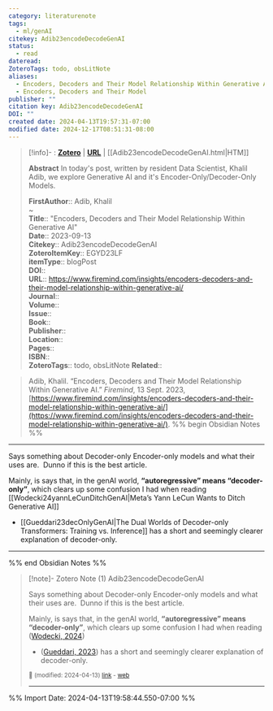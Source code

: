 ```yaml
---
category: literaturenote
tags:
  - ml/genAI
citekey: Adib23encodeDecodeGenAI
status:
  - read
dateread: 
ZoteroTags: todo, obsLitNote
aliases:
  - Encoders, Decoders and Their Model Relationship Within Generative AI
  - Encoders, Decoders and Their Model
publisher: ""
citation key: Adib23encodeDecodeGenAI
DOI: ""
created date: 2024-04-13T19:57:31-07:00
modified date: 2024-12-17T08:51:31-08:00
---
```


> [!info]- : [**Zotero**](zotero://select/library/items/EGYD23LF)   | [**URL**](https://www.firemind.com/insights/encoders-decoders-and-their-model-relationship-within-generative-ai/) | [[Adib23encodeDecodeGenAI.html|HTM]]
>
> 
> **Abstract**
> In today's post, written by resident Data Scientist, Khalil Adib, we explore Generative AI and it's Encoder-Only/Decoder-Only Models.
> 
> 
> **FirstAuthor**:: Adib, Khalil  
~    
> **Title**:: "Encoders, Decoders and Their Model Relationship Within Generative AI"  
> **Date**:: 2023-09-13  
> **Citekey**:: Adib23encodeDecodeGenAI  
> **ZoteroItemKey**:: EGYD23LF  
> **itemType**:: blogPost  
> **DOI**::   
> **URL**:: https://www.firemind.com/insights/encoders-decoders-and-their-model-relationship-within-generative-ai/  
> **Journal**::   
> **Volume**::   
> **Issue**::   
> **Book**::   
> **Publisher**::   
> **Location**::    
> **Pages**::   
> **ISBN**::   
> **ZoteroTags**:: todo, obsLitNote
>**Related**:: 

> Adib, Khalil. “Encoders, Decoders and Their Model Relationship Within Generative AI.” _Firemind_, 13 Sept. 2023, [https://www.firemind.com/insights/encoders-decoders-and-their-model-relationship-within-generative-ai/](https://www.firemind.com/insights/encoders-decoders-and-their-model-relationship-within-generative-ai/).
%% begin Obsidian Notes %%
___

Says something about Decoder-only Encoder-only models and what their uses are.  Dunno if this is the best article.

Mainly, is says that, in the genAI world, **“autoregressive” means “decoder-only”**, which clears up some confusion I had when reading [[Wodecki24yannLeCunDitchGenAI|Meta’s Yann LeCun Wants to Ditch Generative AI]]

- [[Gueddari23decOnlyGenAI|The Dual Worlds of Decoder-only Transformers: Training vs. Inference]] has a short and seemingly clearer explanation of decoder-only.
___
%% end Obsidian Notes %%

> [!note]- Zotero Note (1)
> Adib23encodeDecodeGenAI
> 
> Says something about Decoder-only Encoder-only models and what their uses are.  Dunno if this is the best article.
> 
> Mainly, is says that, in the genAI world, **“autoregressive” means “decoder-only”**, which clears up some confusion I had when reading ([Wodecki, 2024](zotero://select/library/items/SUISKUY6))
> 
> - ([Gueddari, 2023](zotero://select/library/items/SLXAB3KM)) has a short and seemingly clearer explanation of decoder-only.
> 
> <small>📝️ (modified: 2024-04-13) [link](zotero://select/library/items/FGICXHRE) - [web](http://zotero.org/users/60638/items/FGICXHRE)</small>
>  
> ---




%% Import Date: 2024-04-13T19:58:44.550-07:00 %%
